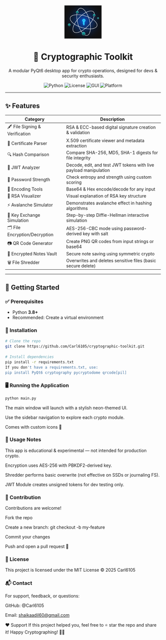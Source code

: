 <p align="center">
  <img src="assets/logo.png" width="120" alt="Cryptographic Toolkit Logo">
  <h1 align="center">🔐 Cryptographic Toolkit</h1>
  <p align="center">
    A modular PyQt6 desktop app for crypto operations, designed for devs & security enthusiasts.
  </p>
  <p align="center">
    <img alt="Python" src="https://img.shields.io/badge/Python-3.8%2B-blue?logo=python">
    <img alt="License" src="https://img.shields.io/badge/license-MIT-green">
    <img alt="GUI" src="https://img.shields.io/badge/GUI-PyQt6-orange">
    <img alt="Platform" src="https://img.shields.io/badge/Platform-Windows">
  </p>
</p>

---

## ✨ Features

| Category                     | Description                                                                 |
|-----------------------------|-----------------------------------------------------------------------------|
| 🖋️ File Signing & Verification  | RSA & ECC-based digital signature creation & validation                     |
| 📜 Certificate Parser        | X.509 certificate viewer and metadata extraction                            |
| 🔍 Hash Comparison           | Compare SHA-256, MD5, SHA-1 digests for file integrity                      |
| 🧩 JWT Analyzer              | Decode, edit, and test JWT tokens with live payload manipulation            |
| 🔐 Password Strength         | Check entropy and strength using custom scoring                             |
| 🧬 Encoding Tools            | Base64 & Hex encode/decode for any input                                    |
| 🧠 RSA Visualizer            | Visual explanation of RSA key structure                                     |
| ⚡ Avalanche Simulator       | Demonstrates avalanche effect in hashing algorithms                         |
| 🔄 Key Exchange Simulation   | Step-by-step Diffie-Hellman interactive simulation                          |
| 🗂️ File Encryption/Decryption| AES-256-CBC mode using password-derived key with salt                       |
| 📷 QR Code Generator         | Create PNG QR codes from input strings or base64                            |
| 📝 Encrypted Notes Vault     | Secure note saving using symmetric crypto                                   |
| 🗑️ File Shredder             | Overwrites and deletes sensitive files (basic secure delete)                |

---

## 🚀 Getting Started

### ✅ Prerequisites

- Python **3.8+**
- Recommended: Create a virtual environment

### 🔧 Installation

```bash
# Clone the repo
git clone https://github.com/Carl6105/cryptographic-toolkit.git

# Install dependencies
pip install -r requirements.txt
If you don't have a requirements.txt, use:
pip install PyQt6 cryptography pycryptodome qrcode[pil]
```

### 🖥️ Running the Application

```bash
python main.py
```
The main window will launch with a stylish neon-themed UI.

Use the sidebar navigation to explore each crypto module.

Comes with custom icons 🎉

### 🔐 Usage Notes
This app is educational & experimental — not intended for production crypto.

Encryption uses AES-256 with PBKDF2-derived key.

Shredder performs basic overwrite (not effective on SSDs or journaling FS).

JWT Module creates unsigned tokens for dev testing only.

### 🤝 Contribution
Contributions are welcome!

Fork the repo

Create a new branch: git checkout -b my-feature

Commit your changes

Push and open a pull request 🚀

### 📄 License
This project is licensed under the MIT License
© 2025 Carl6105

### 📬 Contact
For support, feedback, or questions:

GitHub: @Carl6105

Email: shaikaadil60@gmail.com

❤️ Support
If this project helped you, feel free to ⭐ star the repo and share it!
Happy Cryptographing! 🔐🚀
